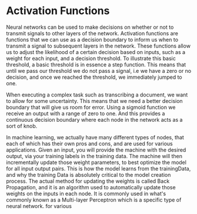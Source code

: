 # Activation Functions

Neural networks can be used to make decisions on whether or not to transmit signals to other layers of the network. Activation functions are functions that we can use as a decision boundary to inform us when to transmit a signal to subsequent layers in the network. These functions allow us to adjust the likelihood of a certain decision based on inputs, such as a weight for each input, and a decision threshold. To illustrate this basic threshold, a basic threshold is in essence a step function. This means that until we pass our threshold we do not pass a signal, i.e we have a zero or no decision, and once we reached the threshold, we immediately jumped to one.

When executing a complex task such as transcribing a document, we want to allow for some uncertainty. This means that we need a better decision boundary that will give us room for error. Using a sigmoid function we receive an output with a range of zero to one. And this provides a continuous decision boundary where each node in the network acts as a sort of knob.

In machine learning, we actually have many different types of nodes, that each of which has their own pros and cons, and are used for various applications. Given an input, you will provide the machine with the desired output, via your training labels in the training data. The machine will then incrementally update those weight parameters, to best optimize the model for all input output pairs. This is how the model learns from the trainingData, and why the training Data is absolutely critical to the model creation process. The actual method for updating the weights is called Back Propagation, and it is an algorithm used to automatically update those weights on the inputs in each node. It is commonly used in what's commonly known as a Multi-layer Perceptron which is a specific type of neural network. for various
